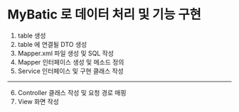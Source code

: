 # MyBatic 로 데이터 처리 및 기능 구현
1. table 생성
2. table 에 연결될 DTO 생성
3. Mapper.xml 파일 생성 및 SQL 작성
4. Mapper 인터페이스 생성 및 메소드 정의
5. Service 인터페이스 및 구현 클래스 작성
---------------------------------------
6. Controller 클래스 작성 및 요청 경로 매핑
7. View 화면 작성